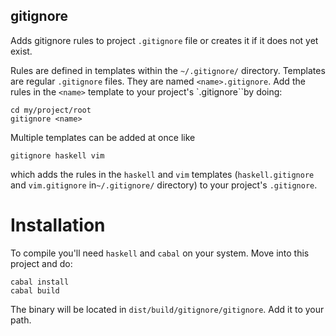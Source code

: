 gitignore
---------

Adds gitignore rules to project `.gitignore` file or creates it if it does not yet exist.

Rules are defined in templates within the `~/.gitignore/` directory. Templates are
regular `.gitignore` files. They are named `<name>.gitignore`. Add the rules in the `<name>`
template to your project's `.gitignore``by doing:

    cd my/project/root
    gitignore <name>


Multiple templates can be added at once like

    gitignore haskell vim

which adds the rules in the `haskell` and `vim` templates (`haskell.gitignore` and
`vim.gitignore` in`~/.gitignore/` directory) to your project's `.gitignore`.


Installation
============

To compile you'll need `haskell` and `cabal` on your system. Move into this project and do:

    cabal install
    cabal build

The binary will be located in `dist/build/gitignore/gitignore`. Add it to your path.
